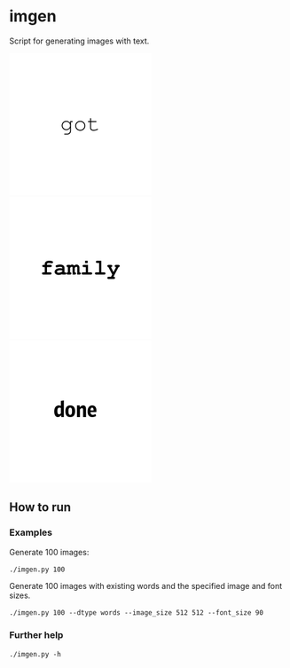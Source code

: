 # imgen
Script for generating images with text.

![](examples/021.png)
![](examples/033.png)
![](examples/099.png)

## How to run

### Examples

Generate 100 images:
```
./imgen.py 100
```
Generate 100 images with existing words and the specified image and font sizes.

```
./imgen.py 100 --dtype words --image_size 512 512 --font_size 90
```

### Further help

```
./imgen.py -h
```
